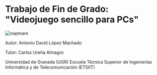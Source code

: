 # Trabajo de Fin de Grado: "Videojuego sencillo para PCs"

![napmare](https://cloud.githubusercontent.com/assets/11316534/26701627/2d451440-4722-11e7-95ee-5993a214f7be.png)

Autor: Antonio David López Machado

Tutor: Carlos Ureña Almagro

Universidad de Granada (UGR)
Escuela Técnica Superior de Ingenierías Informática y de Telecomunicación (ETSIIT)


